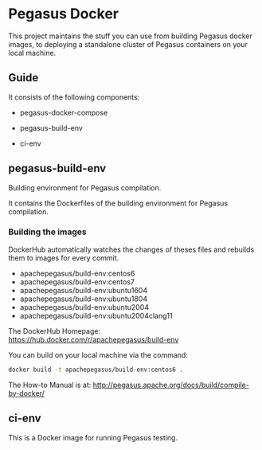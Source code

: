 # Pegasus Docker

This project maintains the stuff you can use from building Pegasus docker images,
to deploying a standalone cluster of Pegasus containers on your local machine.

## Guide

It consists of the following components:

- pegasus-docker-compose

- pegasus-build-env

- ci-env

## pegasus-build-env

Building environment for Pegasus compilation.

It contains the Dockerfiles of the building environment for Pegasus compilation.

### Building the images

DockerHub automatically watches the changes of theses files and rebuilds them to images for every commit.

- apachepegasus/build-env:centos6
- apachepegasus/build-env:centos7
- apachepegasus/build-env:ubuntu1604
- apachepegasus/build-env:ubuntu1804
- apachepegasus/build-env:ubuntu2004
- apachepegasus/build-env:ubuntu2004clang11

The DockerHub Homepage: https://hub.docker.com/r/apachepegasus/build-env

You can build on your local machine via the command:

```sh
docker build -t apachepegasus/build-env:centos6 .
```

The How-to Manual is at: http://pegasus.apache.org/docs/build/compile-by-docker/

## ci-env

This is a Docker image for running Pegasus testing.
